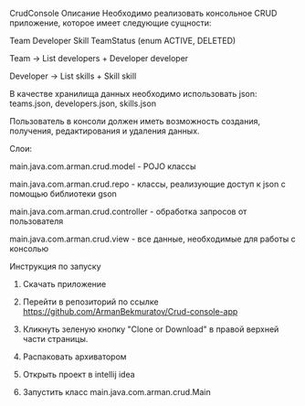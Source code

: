 CrudConsole Описание Необходимо реализовать консольное CRUD приложение, которое имеет следующие сущности:

Team Developer Skill TeamStatus (enum ACTIVE, DELETED)

Team -> List developers + Developer developer

Developer -> List skills + Skill skill

В качестве хранилища данных необходимо использовать json: teams.json, developers.json, skills.json

Пользователь в консоли должен иметь возможность создания, получения, редактирования и удаления данных.

Слои:

main.java.com.arman.crud.model - POJO клаcсы 

main.java.com.arman.crud.repo - классы, реализующие доступ к json с помощью библиотеки gson 

main.java.com.arman.crud.controller - обработка запросов от пользователя 

main.java.com.arman.crud.view - все данные, необходимые для работы с консолью

Инструкция по запуску

1) Скачать приложение

2) Перейти в репозиторий по ссылке https://github.com/ArmanBekmuratov/Crud-console-app

3) Кликнуть зеленую кнопку "Clone or Download" в правой верхней части страницы.

4) Распаковать архиватором

5) Открыть проект в intellij idea

6) Запустить класс main.java.com.arman.crud.Main
